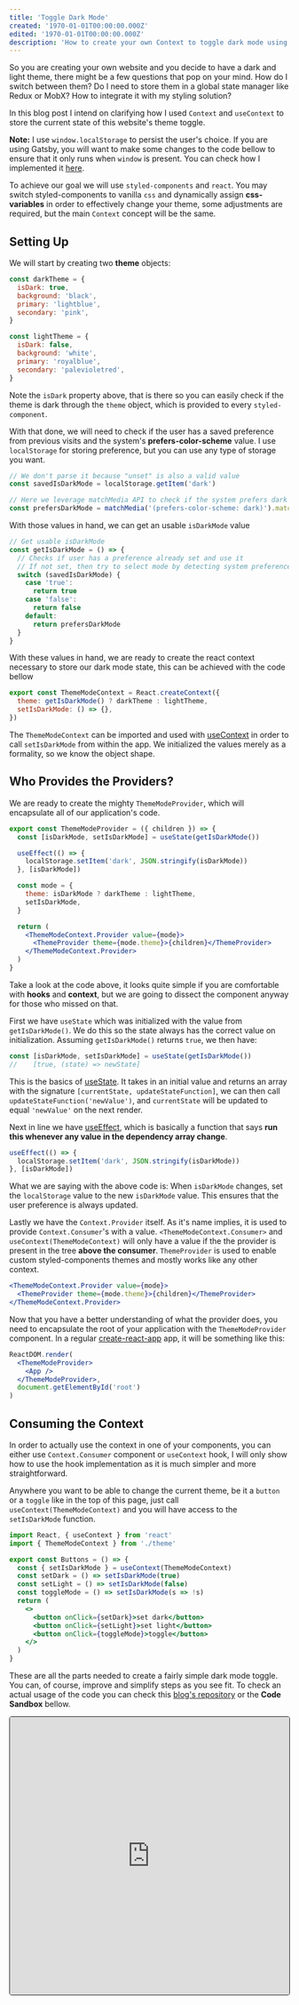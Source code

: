 ```yaml
---
title: 'Toggle Dark Mode'
created: '1970-01-01T00:00:00.000Z'
edited: '1970-01-01T00:00:00.000Z'
description: 'How to create your own Context to toggle dark mode using styled-components, or how I made the toggle above ↗ work'
---
```


So you are creating your own website and you decide to have a dark and light theme, there might be a few questions that pop on your mind. How do I switch between them? Do I need to store them in a global state manager like Redux or MobX? How to integrate it with my styling solution?

In this blog post I intend on clarifying how I used `Context` and `useContext` to store the current state of this website's theme toggle.

<aside>
  <b>Note:</b> I use <code class="language-text">window.localStorage</code> to persist the user's choice. If you are using Gatsby, you will want to make some changes to the code bellow to ensure that it only runs when <code class="language-text">window</code> is present. You can check how I implemented it <a href="https://github.com/JCQuintas/mind-components/blob/master/src/utils/theme.tsx#L102" target="_blank" rel="noopener noreferrer">here</a>.
</aside>

To achieve our goal we will use `styled-components` and `react`. You may switch styled-components to vanilla `css` and dynamically assign **css-variables** in order to effectively change your theme, some adjustments are required, but the main `Context` concept will be the same.

## Setting Up

We will start by creating two **theme** objects:

```js {2,9}
const darkTheme = {
  isDark: true,
  background: 'black',
  primary: 'lightblue',
  secondary: 'pink',
}

const lightTheme = {
  isDark: false,
  background: 'white',
  primary: 'royalblue',
  secondary: 'palevioletred',
}
```

Note the `isDark` property above, that is there so you can easily check if the theme is dark through the `theme` object, which is provided to every `styled-component`.

With that done, we will need to check if the user has a saved preference from previous visits and the system's **prefers-color-scheme** value. I use `localStorage` for storing preference, but you can use any type of storage you want.

```js
// We don't parse it because "unset" is also a valid value
const savedIsDarkMode = localStorage.getItem('dark')

// Here we leverage matchMedia API to check if the system prefers dark mode
const prefersDarkMode = matchMedia('(prefers-color-scheme: dark)').matches
```

With those values in hand, we can get an usable `isDarkMode` value

```js
// Get usable isDarkMode
const getIsDarkMode = () => {
  // Checks if user has a preference already set and use it
  // If not set, then try to select mode by detecting system preference
  switch (savedIsDarkMode) {
    case 'true':
      return true
    case 'false':
      return false
    default:
      return prefersDarkMode
  }
}
```

With these values in hand, we are ready to create the react context necessary to store our dark mode state, this can be achieved with the code bellow

```js
export const ThemeModeContext = React.createContext({
  theme: getIsDarkMode() ? darkTheme : lightTheme,
  setIsDarkMode: () => {},
})
```

The `ThemeModeContext` can be imported and used with [useContext](https://reactjs.org/docs/context.html#reactcreatecontext) in order to call `setIsDarkMode` from within the app. We initialized the values merely as a formality, so we know the object shape.

## Who Provides the Providers?

We are ready to create the mighty `ThemeModeProvider`, which will encapsulate all of our application's code.

```jsx
export const ThemeModeProvider = ({ children }) => {
  const [isDarkMode, setIsDarkMode] = useState(getIsDarkMode())

  useEffect(() => {
    localStorage.setItem('dark', JSON.stringify(isDarkMode))
  }, [isDarkMode])

  const mode = {
    theme: isDarkMode ? darkTheme : lightTheme,
    setIsDarkMode,
  }

  return (
    <ThemeModeContext.Provider value={mode}>
      <ThemeProvider theme={mode.theme}>{children}</ThemeProvider>
    </ThemeModeContext.Provider>
  )
}
```

Take a look at the code above, it looks quite simple if you are comfortable with **hooks** and **context**, but we are going to dissect the component anyway for those who missed on that.

First we have `useState` which was initialized with the value from `getIsDarkMode()`. We do this so the state always has the correct value on initialization. Assuming `getIsDarkMode()` returns `true`, we then have:

```js
const [isDarkMode, setIsDarkMode] = useState(getIsDarkMode())
//    [true, (state) => newState]
```

This is the basics of [useState](https://reactjs.org/docs/hooks-reference.html#usestate). It takes in an initial value and returns an array with the signature `[currentState, updateStateFunction]`, we can then call `updateStateFunction('newValue')`, and `currentState` will be updated to equal `'newValue'` on the next render.

Next in line we have [useEffect](https://reactjs.org/docs/hooks-reference.html#useeffect), which is basically a function that says **run this whenever any value in the dependency array change**.

```js
useEffect(() => {
  localStorage.setItem('dark', JSON.stringify(isDarkMode))
}, [isDarkMode])
```

What we are saying with the above code is: When `isDarkMode` changes, set the `localStorage` value to the new `isDarkMode` value. This ensures that the user preference is always updated.

Lastly we have the `Context.Provider` itself. As it's name implies, it is used to provide `Context.Consumer`'s with a value. `<ThemeModeContext.Consumer>` and `useContext(ThemeModeContext)` will only have a value if the the provider is present in the tree **above the consumer**. `ThemeProvider` is used to enable custom styled-components themes and mostly works like any other context.

```jsx
<ThemeModeContext.Provider value={mode}>
  <ThemeProvider theme={mode.theme}>{children}</ThemeProvider>
</ThemeModeContext.Provider>
```

Now that you have a better understanding of what the provider does, you need to encapsulate the root of your application with the `ThemeModeProvider` component. In a regular [create-react-app](https://create-react-app.dev/) app, it will be something like this:

```jsx
ReactDOM.render(
  <ThemeModeProvider>
    <App />
  </ThemeModeProvider>,
  document.getElementById('root')
)
```

## Consuming the Context

In order to actually use the context in one of your components, you can either use `Context.Consumer` component or `useContext` hook, I will only show how to use the hook implementation as it is much simpler and more straightforward.

Anywhere you want to be able to change the current theme, be it a `button` or a `toggle` like in the top of this page, just call `useContext(ThemeModeContext)` and you will have access to the `setIsDarkMode` function.

```jsx {5}
import React, { useContext } from 'react'
import { ThemeModeContext } from './theme'

export const Buttons = () => {
  const { setIsDarkMode } = useContext(ThemeModeContext)
  const setDark = () => setIsDarkMode(true)
  const setLight = () => setIsDarkMode(false)
  const toggleMode = () => setIsDarkMode(s => !s)
  return (
    <>
      <button onClick={setDark}>set dark</button>
      <button onClick={setLight}>set light</button>
      <button onClick={toggleMode}>toggle</button>
    </>
  )
}
```

These are all the parts needed to create a fairly simple dark mode toggle. You can, of course, improve and simplify steps as you see fit. To check an actual usage of the code you can check this [blog's repository](https://github.com/JCQuintas/mind-components) or the **Code Sandbox** bellow.

<iframe src="https://codesandbox.io/embed/heuristic-frog-u6px3?autoresize=1&fontsize=14&hidenavigation=1&view=preview" title="mindcomponents/toggle-dark-mode" style="width:100%; height:500px; border: solid 1px; border-radius: 4px; overflow:hidden;" sandbox="allow-modals allow-forms allow-popups allow-scripts allow-same-origin"></iframe>
